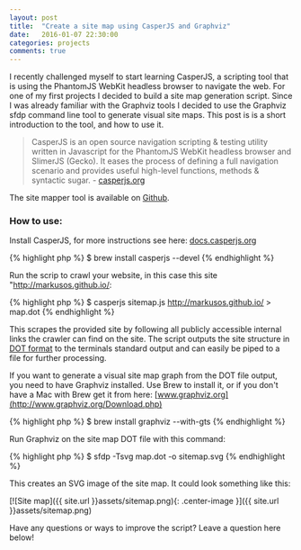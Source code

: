 ```yaml
---
layout: post
title:  "Create a site map using CasperJS and Graphviz"
date:   2016-01-07 22:30:00
categories: projects
comments: true
---
```


I recently challenged myself to start learning CasperJS, a scripting tool that is using the PhantomJS WebKit headless browser to navigate the web. For one of my first projects I decided to build a site map generation script. Since I was already familiar with the Graphviz tools I decided to use the Graphviz sfdp command line tool to generate visual site maps. This post is is a short introduction to the tool, and how to use it.

> CasperJS is an open source navigation scripting & testing utility written in Javascript for the PhantomJS WebKit headless browser and SlimerJS (Gecko). It eases the process of defining a full navigation scenario and provides useful high-level functions, methods & syntactic sugar. - [casperjs.org](http://casperjs.org/)

The site mapper tool is available on [Github](https://github.com/markusos/site-mapper).

### How to use:

Install CasperJS, for more instructions see here: [docs.casperjs.org](http://docs.casperjs.org/en/latest/installation.html)

{% highlight php %}
$ brew install casperjs --devel
{% endhighlight %}

Run the scrip to crawl your website, in this case this site "http://markusos.github.io/:

{% highlight php %}
$ casperjs sitemap.js http://markusos.github.io/ > map.dot
{% endhighlight %}

This scrapes the provided site by following all publicly accessible internal links the crawler can find on the site. The script outputs the site structure in [DOT format](https://en.wikipedia.org/wiki/DOT_(graph_description_language)) to the terminals standard output and can easily be piped to a file for further processing.

If you want to generate a visual site map graph from the DOT file output, you need to have Graphviz installed. Use Brew to install it, or if you don't have a Mac with Brew get it from here: [www.graphviz.org](http://www.graphviz.org/Download.php)

{% highlight php %}
$ brew install graphviz --with-gts
{% endhighlight %}

Run Graphviz on the site map DOT file with this command:

{% highlight php %}
$ sfdp -Tsvg map.dot -o sitemap.svg
{% endhighlight %}

This creates an SVG image of the site map. It could look something like this:

[![Site map]({{ site.url }}assets/sitemap.png){: .center-image }]({{ site.url }}assets/sitemap.png)

Have any questions or ways to improve the script? Leave a question here below!
